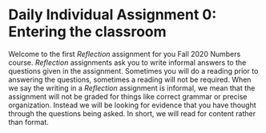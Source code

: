 # Daily Individual Assignment 0:  Entering the classroom

Welcome to the first *Reflection* assignment for you Fall 2020 Numbers course.  *Reflection* assignments ask you to write informal answers to the questions given in the assignment.  Sometimes you will do a reading prior to answering the questions, sometimes a reading will not be required.  When we say the writing in a *Reflection* assignment is informal, we mean that the assignment will not be graded for things like correct grammar or precise organization. Instead we will be looking for evidence that you have thought through the questions being asked.  In short, we will read for content rather than format.


